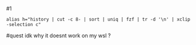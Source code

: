 #1 
```
alias h="history | cut -c 8- | sort | uniq | fzf | tr -d '\n' | xclip -selection c"
```
#quest idk why it doesnt work on my wsl ?